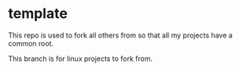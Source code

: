 # template
This repo is used to fork all others from so that all my projects have a common root.

This branch is for linux projects to fork from.
